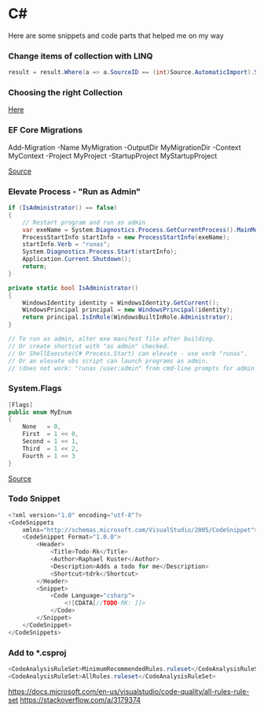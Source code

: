 # C#
Here are some snippets and code parts that helped me on my way

### Change items of collection with LINQ
```csharp
result = ﻿result.Where(a => a.SourceID == (int)Source.AutomaticImport).Select(c => { c.SourceDescription = sourceDescription; return c; }).ToList();
```

### Choosing the right Collection
[Here](https://www.codeproject.com/Articles/1095822/Choosing-The-Right-Collection)


### EF Core Migrations
Add-Migration -Name MyMigration -OutputDir MyMigrationDir -Context MyContext -Project MyProject -StartupProject MyStartupProject

[Source](https://github.com/aspnet/EntityFramework/issues/4149)

### Elevate Process - "Run as Admin"
```csharp
if (IsAdministrator() == false)
{
    // Restart program and run as admin
    var exeName = System.Diagnostics.Process.GetCurrentProcess().MainModule.FileName;
    ProcessStartInfo startInfo = new ProcessStartInfo(exeName);
    startInfo.Verb = "runas";
    System.Diagnostics.Process.Start(startInfo);
    Application.Current.Shutdown();
    return;
}

private static bool IsAdministrator()
{
    WindowsIdentity identity = WindowsIdentity.GetCurrent();
    WindowsPrincipal principal = new WindowsPrincipal(identity);
    return principal.IsInRole(WindowsBuiltInRole.Administrator);
}

// To run as admin, alter exe manifest file after building.
// Or create shortcut with "as admin" checked.
// Or ShellExecute(C# Process.Start) can elevate - use verb "runas".
// Or an elevate vbs script can launch programs as admin.
// (does not work: "runas /user:admin" from cmd-line prompts for admin pass)
```

### System.Flags
```csharp
[Flags]
public enum MyEnum
{
    None   = 0,
    First  = 1 << 0,
    Second = 1 << 1,
    Third  = 1 << 2,
    Fourth = 1 << 3
}
```
[Source](https://stackoverflow.com/questions/8447/what-does-the-flags-enum-attribute-mean-in-c)

### Todo Snippet
```csharp
<?xml version="1.0" encoding="utf-8"?>  
<CodeSnippets  
    xmlns="http://schemas.microsoft.com/VisualStudio/2005/CodeSnippet">  
    <CodeSnippet Format="1.0.0">  
        <Header>  
            <Title>Todo-Rk</Title>  
            <Author>Raphael Kuster</Author>
            <Description>Adds a todo for me</Description>
            <Shortcut>tdrk</Shortcut>
        </Header>  
        <Snippet>  
            <Code Language="csharp">  
                <![CDATA[//TODO-RK: ]]>  
            </Code>  
        </Snippet>  
    </CodeSnippet>  
</CodeSnippets>
```

### Add to *.csproj
```csharp
<CodeAnalysisRuleSet>MinimumRecommendedRules.ruleset</CodeAnalysisRuleSet>
<CodeAnalysisRuleSet>AllRules.ruleset</CodeAnalysisRuleSet>
```
https://docs.microsoft.com/en-us/visualstudio/code-quality/all-rules-rule-set
https://stackoverflow.com/a/3179374

